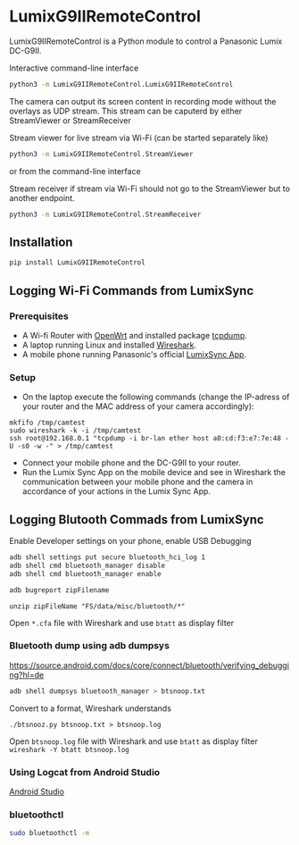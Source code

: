 # LumixG9IIRemoteControl
LumixG9IIRemoteControl is a Python module to control a Panasonic Lumix DC-G9II.

Interactive command-line interface
```sh
python3 -m LumixG9IIRemoteControl.LumixG9IIRemoteControl
```
The camera can output its screen content in recording mode without the overlays as UDP stream.
This stream can be caputerd by either StreamViewer or StreamReceiver

Stream viewer for live stream via Wi-Fi (can be started separately like)
```sh
python3 -m LumixG9IIRemoteControl.StreamViewer
```
or from the command-line interface

Stream receiver if stream via Wi-Fi should not go to the StreamViewer but to another endpoint.
```sh
python3 -m LumixG9IIRemoteControl.StreamReceiver
```

## Installation
```sh
pip install LumixG9IIRemoteControl
```

## Logging Wi-Fi Commands from LumixSync
### Prerequisites
* A Wi-fi Router with [OpenWrt](https://openwrt.org/) and installed package [tcpdump](https://openwrt.org/packages/pkgdata/tcpdump).
* A laptop running Linux and installed [Wireshark](https://www.wireshark.org/).
* A mobile phone running Panasonic's official [LumixSync App](https://www.panasonic.com/global/consumer/lumix/lumix-sync-app.html).

### Setup
* On the laptop execute the following commands (change the IP-adress of your router and the MAC address of your camera accordingly):
```
mkfifo /tmp/camtest
sudo wireshark -k -i /tmp/camtest
ssh root@192.168.0.1 "tcpdump -i br-lan ether host a0:cd:f3:e7:7e:48 -U -s0 -w -" > /tmp/camtest
```
* Connect your mobile phone and the DC-G9II to your router.
* Run the Lumix Sync App on the mobile device and see in Wireshark the communication between your mobile phone and the camera in accordance of your actions in the Lumix Sync App.

## Logging Blutooth Commads from LumixSync
Enable Developer settings on your phone, enable USB Debugging
```sh
adb shell settings put secure bluetooth_hci_log 1
adb shell cmd bluetooth_manager disable
adb shell cmd bluetooth_manager enable
```

```sh
adb bugreport zipFilename
```

```
unzip zipFileName "FS/data/misc/bluetooth/*"
```
Open `*.cfa` file with Wireshark and use `btatt` as display filter


### Bluetooth dump using adb dumpsys
https://source.android.com/docs/core/connect/bluetooth/verifying_debugging?hl=de

```sh
adb shell dumpsys bluetooth_manager > btsnoop.txt
```
Convert to a format, Wireshark understands
```
./btsnooz.py btsnoop.txt > btsnoop.log
```

Open `btsnoop.log` file with Wireshark and use `btatt` as display filter
`wireshark -Y btatt btsnoop.log `

### Using Logcat from Android Studio
[Android Studio](https://developer.android.com/studio)

### bluetoothctl
```sh
sudo bluetoothctl -m
```
